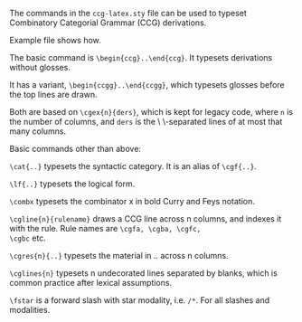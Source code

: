 The commands in the <code>ccg-latex.sty</code> file can be used to typeset Combinatory Categorial Grammar (CCG) derivations.

Example file shows how.

The basic command is <code>\begin{ccg}..\end{ccg}</code>. It typesets
derivations without glosses. 

It has a variant, <code>\begin{ccgg}..\end{ccgg}</code>,
which typesets glosses before the top lines are drawn.

Both are based on <code>\cgex{n}{ders}</code>, which is kept for legacy code, where <code>n</code> is the number of columns,
and <code>ders</code> is the \\ \\-separated lines of at most that many columns.

Basic commands other than above:

<code>\cat{..}</code> typesets the syntactic category. It is an alias of <code>\cgf{..}</code>.

<code>\lf{..}</code> typesets the logical form.

<code>\combx</code> typesets the combinator x in bold Curry and Feys notation.

<code>\cgline{n}{rulename}</code> draws a CCG line across n columns, and indexes it with the rule. Rule names are <code>\cgfa, \cgba, \cgfc, \cgbc</code> etc.

<code>\cgres{n}{..}</code> typesets the material in .. across n columns.

<code>\cglines{n}</code> typesets n undecorated lines separated by blanks, which is common practice after lexical assumptions.

<code>\fstar</code> is a forward slash with star modality, i.e. <code>/*</code>. For all slashes and modalities.
